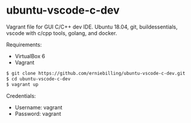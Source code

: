 # ubuntu-vscode-c-dev
Vagrant file for GUI C/C++ dev IDE. Ubuntu 18.04, git, buildessentials, vscode with c/cpp tools, golang, and docker.

Requirements:
- VirtualBox 6
- Vagrant


```bash
$ git clone https://github.com/erniebilling/ubuntu-vscode-c-dev.git
$ cd ubuntu-vscode-c-dev
$ vagrant up
```

Credentials:
- Username: vagrant
- Password: vagrant

